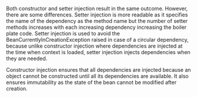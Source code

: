 Both constructor and setter injection result in the same outcome. However, there are some differences. Setter injection is more readable as it specifies the name of the dependency as the method name but the number of setter methods increases with each increasing dependency increasing the boiler plate code. Setter injection is used to avoid the BeanCurrentlyInCreationException raised in case of a circular dependency, because unlike constructor injection where dependencies are injected at the time when context is loaded, setter injection injects dependencies when they are needed.

Constructor injection ensures that all dependencies are injected because an object cannot be constructed until all its dependencies are available. It also ensures immutability as the state of the bean cannot be modified after creation.
